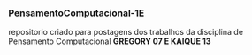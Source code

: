 ### PensamentoComputacional-1E
repositorio criado para postagens dos trabalhos da disciplina de Pensamento Computacional
**GREGORY 07 E KAIQUE 13**
